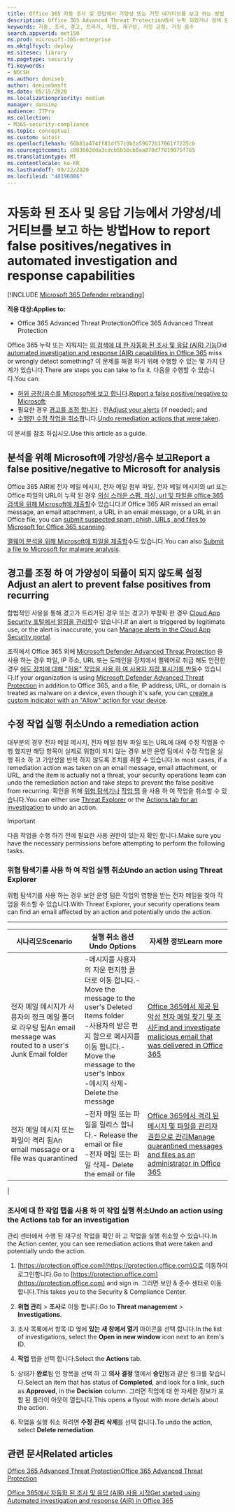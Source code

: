 ```yaml
---
title: Office 365 자동 조사 및 응답에서 가양성 또는 거짓 네거티브를 보고 하는 방법
description: Office 365 Advanced Threat Protection에서 누락 되었거나 검색 된 지워지는 있습니까? 분석을 위해 Microsoft에 가양성 또는 거짓 네거티브를 전송 하는 방법을 알아봅니다.
keywords: 자동, 조사, 경고, 트리거, 작업, 재구성, 거짓 긍정, 거짓 음수
search.appverid: met150
ms.prod: microsoft-365-enterprise
ms.mktglfcycl: deploy
ms.sitesec: library
ms.pagetype: security
f1.keywords:
- NOCSH
ms.author: deniseb
author: denisebmsft
ms.date: 05/15/2020
ms.localizationpriority: medium
manager: dansimp
audience: ITPro
ms.collection:
- M365-security-compliance
ms.topic: conceptual
ms.custom: autoir
ms.openlocfilehash: 66b81a474ff81df57c0b2a59672b17061f7235cb
ms.sourcegitcommit: c083602dda3cdcb5b58cb8aa070d77019075f765
ms.translationtype: MT
ms.contentlocale: ko-KR
ms.lasthandoff: 09/22/2020
ms.locfileid: "48196086"
---
```

# <a name="how-to-report-false-positivesnegatives-in-automated-investigation-and-response-capabilities"></a><span data-ttu-id="b0b6a-105">자동화 된 조사 및 응답 기능에서 가양성/네거티브를 보고 하는 방법</span><span class="sxs-lookup"><span data-stu-id="b0b6a-105">How to report false positives/negatives in automated investigation and response capabilities</span></span>

[!INCLUDE [Microsoft 365 Defender rebranding](../includes/microsoft-defender-for-office.md)]


<span data-ttu-id="b0b6a-106">**적용 대상:**</span><span class="sxs-lookup"><span data-stu-id="b0b6a-106">**Applies to:**</span></span>
- <span data-ttu-id="b0b6a-107">Office 365 Advanced Threat Protection</span><span class="sxs-lookup"><span data-stu-id="b0b6a-107">Office 365 Advanced Threat Protection</span></span>

<span data-ttu-id="b0b6a-108">Office 365 누락 또는 지워지는 [의 검색에 대 한 자동화 된 조사 및 응답 (AIR) 기능](https://docs.microsoft.com/microsoft-365/security/office-365-security/automated-investigation-response-office)</span><span class="sxs-lookup"><span data-stu-id="b0b6a-108">Did [automated investigation and response (AIR) capabilities in Office 365](https://docs.microsoft.com/microsoft-365/security/office-365-security/automated-investigation-response-office) miss or wrongly detect something?</span></span> <span data-ttu-id="b0b6a-109">이 문제를 해결 하기 위해 수행할 수 있는 몇 가지 단계가 있습니다.</span><span class="sxs-lookup"><span data-stu-id="b0b6a-109">There are steps you can take to fix it.</span></span> <span data-ttu-id="b0b6a-110">다음을 수행할 수 있습니다.</span><span class="sxs-lookup"><span data-stu-id="b0b6a-110">You can:</span></span>
- <span data-ttu-id="b0b6a-111">[허위 긍정/음수를 Microsoft에 보고 합니다](#report-a-false-positivenegative-to-microsoft-for-analysis).</span><span class="sxs-lookup"><span data-stu-id="b0b6a-111">[Report a false positive/negative to Microsoft](#report-a-false-positivenegative-to-microsoft-for-analysis);</span></span>
- <span data-ttu-id="b0b6a-112">필요한 경우 [경고를 조정 합니다](#adjust-an-alert-to-prevent-false-positives-from-recurring) . 한</span><span class="sxs-lookup"><span data-stu-id="b0b6a-112">[Adjust your alerts](#adjust-an-alert-to-prevent-false-positives-from-recurring) (if needed); and</span></span> 
- <span data-ttu-id="b0b6a-113">[수행한 수정 작업을 취소](#undo-a-remediation-action)합니다.</span><span class="sxs-lookup"><span data-stu-id="b0b6a-113">[Undo remediation actions that were taken](#undo-a-remediation-action).</span></span> 

<span data-ttu-id="b0b6a-114">이 문서를 참조 하십시오.</span><span class="sxs-lookup"><span data-stu-id="b0b6a-114">Use this article as a guide.</span></span> 

## <a name="report-a-false-positivenegative-to-microsoft-for-analysis"></a><span data-ttu-id="b0b6a-115">분석을 위해 Microsoft에 가양성/음수 보고</span><span class="sxs-lookup"><span data-stu-id="b0b6a-115">Report a false positive/negative to Microsoft for analysis</span></span>

<span data-ttu-id="b0b6a-116">Office 365 AIR에 전자 메일 메시지, 전자 메일 첨부 파일, 전자 메일 메시지의 url 또는 Office 파일의 URL이 누락 된 경우 [의심 스러운 스팸, 피싱, url 및 파일을 office 365 검색을 위해 Microsoft에 제출할](https://docs.microsoft.com/microsoft-365/security/office-365-security/admin-submission)수 있습니다.</span><span class="sxs-lookup"><span data-stu-id="b0b6a-116">If Office 365 AIR missed an email message, an email attachment, a URL in an email message, or a URL in an Office file, you can [submit suspected spam, phish, URLs, and files to Microsoft for Office 365 scanning](https://docs.microsoft.com/microsoft-365/security/office-365-security/admin-submission).</span></span>

<span data-ttu-id="b0b6a-117">[맬웨어 분석을 위해 Microsoft에 파일을 제출할](https://www.microsoft.com/wdsi/filesubmission)수도 있습니다.</span><span class="sxs-lookup"><span data-stu-id="b0b6a-117">You can also [Submit a file to Microsoft for malware analysis](https://www.microsoft.com/wdsi/filesubmission).</span></span>

## <a name="adjust-an-alert-to-prevent-false-positives-from-recurring"></a><span data-ttu-id="b0b6a-118">경고를 조정 하 여 가양성이 되풀이 되지 않도록 설정</span><span class="sxs-lookup"><span data-stu-id="b0b6a-118">Adjust an alert to prevent false positives from recurring</span></span>

<span data-ttu-id="b0b6a-119">합법적인 사용을 통해 경고가 트리거된 경우 또는 경고가 부정확 한 경우 [Cloud App Security 포털에서 알림을 관리할](https://docs.microsoft.com/cloud-app-security/managing-alerts)수 있습니다.</span><span class="sxs-lookup"><span data-stu-id="b0b6a-119">If an alert is triggered by legitimate use, or the alert is inaccurate, you can [Manage alerts in the Cloud App Security portal](https://docs.microsoft.com/cloud-app-security/managing-alerts).</span></span>

<span data-ttu-id="b0b6a-120">조직에서 Office 365 외에 [Microsoft Defender Advanced Threat Protection](https://docs.microsoft.com/windows/security/threat-protection) 을 사용 하는 경우 파일, IP 주소, URL 또는 도메인을 장치에서 맬웨어로 취급 해도 안전한 경우 [에도 장치에 대해 "허용" 작업을 사용 하 여 사용자 지정 표시기를 만들](https://docs.microsoft.com/windows/security/threat-protection/microsoft-defender-atp/manage-indicators)수 있습니다.</span><span class="sxs-lookup"><span data-stu-id="b0b6a-120">If your organization is using [Microsoft Defender Advanced Threat Protection](https://docs.microsoft.com/windows/security/threat-protection) in addition to Office 365, and a file, IP address, URL, or domain is treated as malware on a device, even though it's safe, you can [create a custom indicator with an "Allow" action for your device](https://docs.microsoft.com/windows/security/threat-protection/microsoft-defender-atp/manage-indicators).</span></span>

## <a name="undo-a-remediation-action"></a><span data-ttu-id="b0b6a-121">수정 작업 실행 취소</span><span class="sxs-lookup"><span data-stu-id="b0b6a-121">Undo a remediation action</span></span>

<span data-ttu-id="b0b6a-122">대부분의 경우 전자 메일 메시지, 전자 메일 첨부 파일 또는 URL에 대해 수정 작업을 수행 했지만 해당 항목이 실제로 위협이 되지 않는 경우 보안 운영 팀에서 수정 작업을 실행 취소 하 고 가양성을 반복 하지 않도록 조치를 취할 수 있습니다.</span><span class="sxs-lookup"><span data-stu-id="b0b6a-122">In most cases, if a remediation action was taken on an email message, email attachment, or URL, and the item is actually not a threat, your security operations team can undo the remediation action and take steps to prevent the false positive from recurring.</span></span> <span data-ttu-id="b0b6a-123">확인을 위해 [위협 탐색기나](#undo-an-action-using-threat-explorer) [작업 탭](#undo-an-action-using-the-actions-tab-for-an-investigation) 을 사용 하 여 작업을 취소할 수 있습니다.</span><span class="sxs-lookup"><span data-stu-id="b0b6a-123">You can either use [Threat Explorer](#undo-an-action-using-threat-explorer) or the [Actions tab for an investigation](#undo-an-action-using-the-actions-tab-for-an-investigation) to undo an action.</span></span> 

> [!IMPORTANT]
> <span data-ttu-id="b0b6a-124">다음 작업을 수행 하기 전에 필요한 사용 권한이 있는지 확인 합니다.</span><span class="sxs-lookup"><span data-stu-id="b0b6a-124">Make sure you have the necessary permissions before attempting to perform the following tasks.</span></span>

### <a name="undo-an-action-using-threat-explorer"></a><span data-ttu-id="b0b6a-125">위협 탐색기를 사용 하 여 작업 실행 취소</span><span class="sxs-lookup"><span data-stu-id="b0b6a-125">Undo an action using Threat Explorer</span></span>

<span data-ttu-id="b0b6a-126">위협 탐색기를 사용 하는 경우 보안 운영 팀은 작업의 영향을 받는 전자 메일을 찾아 작업을 취소할 수 있습니다.</span><span class="sxs-lookup"><span data-stu-id="b0b6a-126">With Threat Explorer, your security operations team can find an email affected by an action and potentially undo the action.</span></span>

****

|<span data-ttu-id="b0b6a-127">시나리오</span><span class="sxs-lookup"><span data-stu-id="b0b6a-127">Scenario</span></span>|<span data-ttu-id="b0b6a-128">실행 취소 옵션</span><span class="sxs-lookup"><span data-stu-id="b0b6a-128">Undo Options</span></span>|<span data-ttu-id="b0b6a-129">자세한 정보</span><span class="sxs-lookup"><span data-stu-id="b0b6a-129">Learn more</span></span>|
|---|---|---|
|<span data-ttu-id="b0b6a-130">전자 메일 메시지가 사용자의 정크 메일 폴더로 라우팅 됨</span><span class="sxs-lookup"><span data-stu-id="b0b6a-130">An email message was routed to a user's Junk Email folder</span></span>|<span data-ttu-id="b0b6a-131">-메시지를 사용자의 지운 편지함 폴더로 이동 합니다.</span><span class="sxs-lookup"><span data-stu-id="b0b6a-131">- Move the message to the user's Deleted Items folder</span></span><br/><span data-ttu-id="b0b6a-132">-사용자의 받은 편지 함으로 메시지를 이동 합니다.</span><span class="sxs-lookup"><span data-stu-id="b0b6a-132">- Move the message to the user's Inbox</span></span> <br/><span data-ttu-id="b0b6a-133">-메시지 삭제</span><span class="sxs-lookup"><span data-stu-id="b0b6a-133">- Delete the message</span></span>|[<span data-ttu-id="b0b6a-134">Office 365에서 제공 된 악성 전자 메일 찾기 및 조사</span><span class="sxs-lookup"><span data-stu-id="b0b6a-134">Find and investigate malicious email that was delivered in Office 365</span></span>](https://docs.microsoft.com/microsoft-365/security/office-365-security/investigate-malicious-email-that-was-delivered)|
|<span data-ttu-id="b0b6a-135">전자 메일 메시지 또는 파일이 격리 됨</span><span class="sxs-lookup"><span data-stu-id="b0b6a-135">An email message or a file was quarantined</span></span>|<span data-ttu-id="b0b6a-136">-전자 메일 또는 파일을 릴리스 합니다.</span><span class="sxs-lookup"><span data-stu-id="b0b6a-136">- Release the email or file</span></span> <br/><span data-ttu-id="b0b6a-137">-전자 메일 또는 파일 삭제</span><span class="sxs-lookup"><span data-stu-id="b0b6a-137">- Delete the email or file</span></span>|[<span data-ttu-id="b0b6a-138">Office 365에서 격리 된 메시지 및 파일을 관리자 권한으로 관리</span><span class="sxs-lookup"><span data-stu-id="b0b6a-138">Manage quarantined messages and files as an administrator in Office 365</span></span>](https://docs.microsoft.com/microsoft-365/security/office-365-security/manage-quarantined-messages-and-files)|
|

### <a name="undo-an-action-using-the-actions-tab-for-an-investigation"></a><span data-ttu-id="b0b6a-139">조사에 대 한 작업 탭을 사용 하 여 작업 실행 취소</span><span class="sxs-lookup"><span data-stu-id="b0b6a-139">Undo an action using the Actions tab for an investigation</span></span>

<span data-ttu-id="b0b6a-140">관리 센터에서 수행 된 재구성 작업을 확인 하 고 작업을 실행 취소할 수 있습니다.</span><span class="sxs-lookup"><span data-stu-id="b0b6a-140">In the Action center, you can see remediation actions that were taken and potentially undo the action.</span></span>

1. <span data-ttu-id="b0b6a-141">[https://protection.office.com](https://protection.office.com)으로 이동하여 로그인합니다.</span><span class="sxs-lookup"><span data-stu-id="b0b6a-141">Go to [https://protection.office.com](https://protection.office.com) and sign in.</span></span> <span data-ttu-id="b0b6a-142">그러면 보안 & 준수 센터로 이동 합니다.</span><span class="sxs-lookup"><span data-stu-id="b0b6a-142">This takes you to the Security & Compliance Center.</span></span>

2. <span data-ttu-id="b0b6a-143">**위협 관리**  >  **조사**로 이동 합니다.</span><span class="sxs-lookup"><span data-stu-id="b0b6a-143">Go to **Threat management** > **Investigations**.</span></span>

3. <span data-ttu-id="b0b6a-144">조사 목록에서 항목 ID 옆에 **있는 새 창에서 열기** 아이콘을 선택 합니다.</span><span class="sxs-lookup"><span data-stu-id="b0b6a-144">In the list of investigations, select the **Open in new window** icon next to an item's ID.</span></span>

4. <span data-ttu-id="b0b6a-145">**작업** 탭을 선택 합니다.</span><span class="sxs-lookup"><span data-stu-id="b0b6a-145">Select the **Actions** tab.</span></span>

5. <span data-ttu-id="b0b6a-146">상태가 **완료**됨 인 항목을 선택 하 고 **의사 결정** 열에서 **승인**됨과 같은 링크를 찾습니다.</span><span class="sxs-lookup"><span data-stu-id="b0b6a-146">Select an item that has status of **Completed**, and look for a link, such as **Approved**, in the **Decision** column.</span></span> <span data-ttu-id="b0b6a-147">그러면 작업에 대 한 자세한 정보가 포함 된 플라이 아웃이 열립니다.</span><span class="sxs-lookup"><span data-stu-id="b0b6a-147">This opens a flyout with more details about the action.</span></span>

6. <span data-ttu-id="b0b6a-148">작업을 실행 취소 하려면 **수정 관리 삭제**를 선택 합니다.</span><span class="sxs-lookup"><span data-stu-id="b0b6a-148">To undo the action, select **Delete remediation**.</span></span>

## <a name="related-articles"></a><span data-ttu-id="b0b6a-149">관련 문서</span><span class="sxs-lookup"><span data-stu-id="b0b6a-149">Related articles</span></span>

[<span data-ttu-id="b0b6a-150">Office 365 Advanced Threat Protection</span><span class="sxs-lookup"><span data-stu-id="b0b6a-150">Office 365 Advanced Threat Protection</span></span>](https://docs.microsoft.com/microsoft-365/security/office-365-security/office-365-atp)

[<span data-ttu-id="b0b6a-151">Office 365에서 자동화 된 조사 및 응답 (AIR) 사용 시작</span><span class="sxs-lookup"><span data-stu-id="b0b6a-151">Get started using Automated investigation and response (AIR) in Office 365</span></span>](office-365-air.md)
